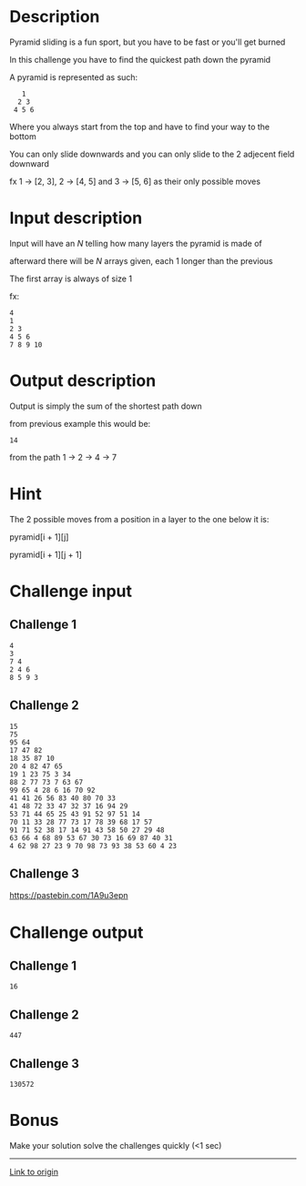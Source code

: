 # Description

Pyramid sliding is a fun sport, but you have to be fast or you'll get burned

In this challenge you have to find the quickest path down the pyramid

A pyramid is represented as such:

       1
      2 3
     4 5 6

Where you always start from the top and have to find your way to the bottom

You can only slide downwards and you can only slide to the 2 adjecent field downward

fx 1 -> [2, 3], 2 -> [4, 5] and 3 -> [5, 6] as their only possible moves

# Input description

Input will have an *N* telling how many layers the pyramid is made of

afterward there will be *N* arrays given, each 1 longer than the previous

The first array is always of size 1

fx:

    4
    1
    2 3
    4 5 6
    7 8 9 10

# Output description

Output is simply the sum of the shortest path down

from previous example this would be:

    14

from the path 1 -> 2 -> 4 -> 7

# Hint
The 2 possible moves from a position in a layer to the one below it is:

pyramid[i + 1][j] 

pyramid[i + 1][j + 1]

# Challenge input

## Challenge 1
    4
    3
    7 4 
    2 4 6 
    8 5 9 3
## Challenge 2
    15
    75
    95 64
    17 47 82
    18 35 87 10
    20 4 82 47 65
    19 1 23 75 3 34
    88 2 77 73 7 63 67
    99 65 4 28 6 16 70 92
    41 41 26 56 83 40 80 70 33
    41 48 72 33 47 32 37 16 94 29
    53 71 44 65 25 43 91 52 97 51 14
    70 11 33 28 77 73 17 78 39 68 17 57
    91 71 52 38 17 14 91 43 58 50 27 29 48
    63 66 4 68 89 53 67 30 73 16 69 87 40 31
    4 62 98 27 23 9 70 98 73 93 38 53 60 4 23

## Challenge 3
https://pastebin.com/1A9u3epn

# Challenge output
## Challenge 1
    16
## Challenge 2
    447
## Challenge 3
    130572
# Bonus
Make your solution solve the challenges quickly (<1 sec)

---

[Link to origin](https://www.reddit.com/r/dailyprogrammer/6vi9ro)